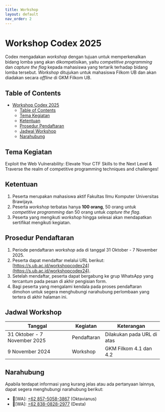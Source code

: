 ```yaml
---
title: Workshop
layout: default
nav_order: 2
---
```


# Workshop Codex 2025

Codex mengadakan _workshop_ dengan tujuan untuk memperkenalkan bidang lomba yang akan dikompetisikan, yaitu _competitive programming_ dan _capture the flag_ kepada mahasiswa yang tertarik terhadap bidang lomba tersebut. _Workshop_ ditujukan untuk mahasiswa Filkom UB dan akan diadakan secara _offline_ di GKM Filkom UB.

## Table of Contents

- [Workshop Codex 2025](#workshop-codex-2025)
  - [Table of Contents](#table-of-contents)
  - [Tema Kegiatan](#tema-kegiatan)
  - [Ketentuan](#ketentuan)
  - [Prosedur Pendaftaran](#prosedur-pendaftaran)
  - [Jadwal Workshop](#jadwal-workshop)
  - [Narahubung](#narahubung)

## Tema Kegiatan

Exploit the Web Vulnerability: Elevate Your CTF Skills to the Next Level & Traverse the realm of competitive programming techniques and challenges!

## Ketentuan

1. Peserta merupakan mahasiswa aktif Fakultas Ilmu Komputer Universitas Brawijaya.
2. Peserta _workshop_ terbatas hanya **100 orang**, 50 orang untuk _competitive programming_ dan 50 orang untuk _capture the flag_.
3. Peserta yang mengikuti _workshop_ hingga selesai akan mendapatkan sertifikat mengikuti kegiatan.

## Prosedur Pendaftaran

1. Periode pendaftaran _workshop_ ada di tanggal 31 Oktober - 7 November 2025.
2. Peserta dapat mendaftar melalui URL berikut: [https://s.ub.ac.id/workshopcodex24](https://s.ub.ac.id/workshopcodex24).
3. Setelah mendaftar, peserta dapat bergabung ke grup WhatsApp yang tercantum pada pesan di akhir pengisian form.
4. Bagi peserta yang mengalami kendala pada proses pendaftaran dimohon untuk segera menghubungi narahubung perlombaan yang tertera di akhir halaman ini.

## Jadwal Workshop


| Tanggal                       | Kegiatan          | Keterangan                    |
|-------------------------------|-------------------|-------------------------------|
| 31 Oktober - 7 November 2025  | Pendaftaran       | Dilakukan pada URL di atas    |
| 9 November 2024               | Workshop          | GKM Filkom 4.1 dan 4.2        |

## Narahubung

Apabila terdapat informasi yang kurang jelas atau ada pertanyaan lainnya, dapat segera menghubungi narahubung berikut:

- 👤[WA]: [+62 857-5058-3867](https://wa.me/+6285750583867) (Oktavianus)
- 👤[WA]: [+62 838-0828-2977](https://wa.me/+6283808282977) (Desta)
